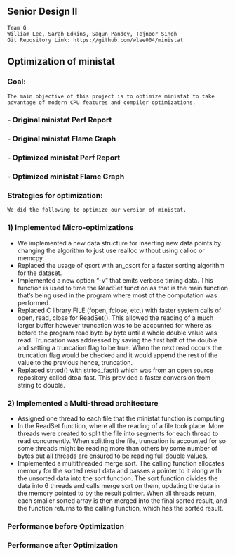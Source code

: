 ## Senior Design II
 	Team G
 	William Lee, Sarah Edkins, Sagun Pandey, Tejnoor Singh
 	Git Repository Link: https://github.com/wlee004/ministat

## Optimization of ministat
### Goal:
	The main objective of this project is to optimize ministat to take advantage of modern CPU features and compiler optimizations.

### - Original ministat Perf Report

### - Original ministat Flame Graph

### - Optimized ministat Perf Report

### - Optimized ministat Flame Graph

### Strategies for optimization:
	We did the following to optimize our version of ministat.
	
### 1) Implemented Micro-optimizations

- We implemented a new data structure for inserting new data points by changing the algorithm to just use realloc without using calloc or memcpy.
- Replaced the usage of qsort with an_qsort for a faster sorting algorithm for the dataset.
- Implemented a new option “-v” that emits verbose timing data. This function is used to time the ReadSet function as that is the main function that’s being used in the program where most of the computation was performed.
- Replaced C library FILE (fopen, fclose, etc.) with faster system calls of open, read, close for ReadSet(). This allowed the reading of a much larger buffer however truncation was to be accounted for where as before the program read byte by byte until a whole double value was read.
Truncation was addressed by saving the first half of the double and setting a truncation flag to be true. When the next read occurs the truncation flag would be checked and it would append the rest of the value to the previous hence, truncation. 
- Replaced strtod() with strtod_fast() which was from an open source repository called dtoa-fast. This provided a faster conversion from string to double.

### 2) Implemented a Multi-thread architecture

- Assigned one thread to each file that the ministat function is computing
- In the ReadSet function, where all the reading of a file took place. More threads were created to split the file into segments for each thread to read concurrently. When splitting the file, truncation is accounted for so some threads might be reading more than others by some number of bytes but all threads are ensured to be reading full double values.
- Implemented a multithreaded merge sort. The calling function allocates memory for the sorted result data and passes a pointer to it along with the unsorted data into the sort function. The sort function divides the data into 6 threads and calls merge sort on them, updating the data in the memory pointed to by the result pointer. When all threads return, each smaller sorted array is then merged into the final sorted result, and the function returns to the calling function, which has the sorted result.  

### Performance before Optimization

### Performance after Optimization

